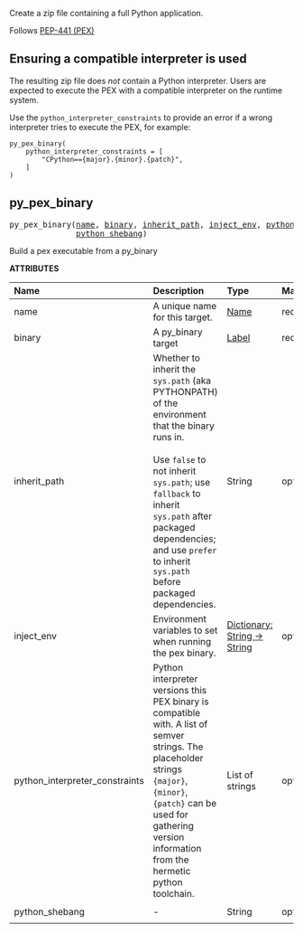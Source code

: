 <!-- Generated with Stardoc: http://skydoc.bazel.build -->

Create a zip file containing a full Python application.

Follows [PEP-441 (PEX)](https://peps.python.org/pep-0441/)

## Ensuring a compatible interpreter is used

The resulting zip file does *not* contain a Python interpreter.
Users are expected to execute the PEX with a compatible interpreter on the runtime system.

Use the `python_interpreter_constraints` to provide an error if a wrong interpreter tries to execute the PEX, for example:

```starlark
py_pex_binary(
    python_interpreter_constraints = [
        "CPython=={major}.{minor}.{patch}",
    ]
)
```


<a id="py_pex_binary"></a>

## py_pex_binary

<pre>
py_pex_binary(<a href="#py_pex_binary-name">name</a>, <a href="#py_pex_binary-binary">binary</a>, <a href="#py_pex_binary-inherit_path">inherit_path</a>, <a href="#py_pex_binary-inject_env">inject_env</a>, <a href="#py_pex_binary-python_interpreter_constraints">python_interpreter_constraints</a>,
              <a href="#py_pex_binary-python_shebang">python_shebang</a>)
</pre>

Build a pex executable from a py_binary

**ATTRIBUTES**


| Name  | Description | Type | Mandatory | Default |
| :------------- | :------------- | :------------- | :------------- | :------------- |
| <a id="py_pex_binary-name"></a>name |  A unique name for this target.   | <a href="https://bazel.build/concepts/labels#target-names">Name</a> | required |  |
| <a id="py_pex_binary-binary"></a>binary |  A py_binary target   | <a href="https://bazel.build/concepts/labels">Label</a> | required |  |
| <a id="py_pex_binary-inherit_path"></a>inherit_path |  Whether to inherit the <code>sys.path</code> (aka PYTHONPATH) of the environment that the binary runs in.<br><br>Use <code>false</code> to not inherit <code>sys.path</code>; use <code>fallback</code> to inherit <code>sys.path</code> after packaged dependencies; and use <code>prefer</code> to inherit <code>sys.path</code> before packaged dependencies.   | String | optional | <code>""</code> |
| <a id="py_pex_binary-inject_env"></a>inject_env |  Environment variables to set when running the pex binary.   | <a href="https://bazel.build/rules/lib/dict">Dictionary: String -> String</a> | optional | <code>{}</code> |
| <a id="py_pex_binary-python_interpreter_constraints"></a>python_interpreter_constraints |  Python interpreter versions this PEX binary is compatible with. A list of semver strings.  The placeholder strings <code>{major}</code>, <code>{minor}</code>, <code>{patch}</code> can be used for gathering version  information from the hermetic python toolchain.   | List of strings | optional | <code>["CPython=={major}.{minor}.*"]</code> |
| <a id="py_pex_binary-python_shebang"></a>python_shebang |  -   | String | optional | <code>"#!/usr/bin/env python3"</code> |


